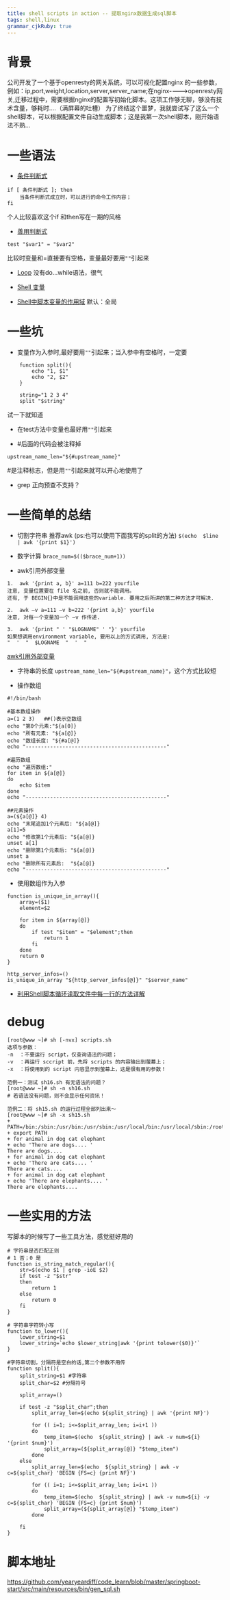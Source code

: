 ```yaml
---
title: shell scripts in action -- 提取nginx数据生成sql脚本
tags: shell,linux
grammar_cjkRuby: true
---
```


# 背景
公司开发了一个基于openresty的网关系统，可以可视化配置nginx 的一些参数，例如：ip,port,weight,location,server,server_name;在nginx---->openresty网关,迁移过程中，需要根据nginx的配置写初始化脚本。这项工作够无聊，够没有技术含量，够耗时....（满屏幕的吐槽）
为了终结这个噩梦，我就尝试写了这么一个shell脚本，可以根据配置文件自动生成脚本；这是我第一次shell脚本，刚开始语法不熟...

# 一些语法
- [条件判断式](http://cn.linux.vbird.org/linux_basic/0340bashshell-scripts_4.php)
```bash?linenums
if [ 条件判断式 ]; then
	当条件判断式成立时，可以进行的命令工作内容；
fi 
```
个人比较喜欢这个if 和then写在一期的风格

- [善用判断式](http://cn.linux.vbird.org/linux_basic/0340bashshell-scripts_3.php#test)

```bash?linenums
test "$var1" = "$var2"
```
比较时变量和=直接要有空格，变量最好要用`""`引起来

- [Loop](http://cn.linux.vbird.org/linux_basic/0340bashshell-scripts_5.php)
没有do...while语法，很气

- [Shell 变量](http://www.runoob.com/linux/linux-shell-variable.html)

- [Shell中脚本变量的作用域](https://blog.csdn.net/abc86319253/article/details/46341839)
默认：全局


# 一些坑
- 变量作为入参时,最好要用`""`引起来；当入参中有空格时，一定要

```	
	function split(){
		echo "1, $1"
		echo "2, $2"
	}
	
	string="1 2 3 4"
	split "$string"
```
试一下就知道

- 在test方法中变量也最好用`""`引起来

- #后面的代码会被注释掉

`upstream_name_len="${#upstream_name}"`

#是注释标志，但是用`""`引起来就可以开心地使用了

- grep 正向预查不支持？

# 一些简单的总结

- 切割字符串
推荐awk (ps:也可以使用下面我写的split的方法)
`$(echo  $line | awk '{print $1}')`

- 数字计算
`brace_num=$(($brace_num+1))`

- awk引用外部变量
```bash?linenums
1.  awk '{print a, b}' a=111 b=222 yourfile
注意, 变量位置要在 file 名之前, 否则就不能调用。
还有, 于 BEGIN{}中是不能调用这些的variable. 要用之后所讲的第二种方法才可解决.

2.  awk –v a=111 –v b=222 '{print a,b}' yourfile
注意, 对每一个变量加一个 –v 作传递.

3.  awk '{print " ' "$LOGNAME" ' "}' yourfile
如果想调用environment variable, 要用以上的方式调用, 方法是:
"  '  "  $LOGNAME  "  '  "
```
[awk引用外部变量](https://www.cnblogs.com/mydomain/archive/2012/09/24/2699467.html)

- 字符串的长度
`upstream_name_len="${#upstream_name}"`，这个方式比较短

- 操作数组
```
#!/bin/bash

#基本数组操作
a=(1 2 3)   ##()表示空数组
echo "第0个元素:"${a[0]}
echo "所有元素: "${a[@]}
echo "数组长度: "${#a[@]}
echo "----------------------------------------------"

#遍历数组
echo "遍历数组:"
for item in ${a[@]}
do
    echo $item
done
echo "----------------------------------------------"

##元素操作
a=(${a[@]} 4)
echo "末尾追加1个元素后: "${a[@]}
a[1]=5
echo "修改第1个元素后: "${a[@]}
unset a[1]
echo "删除第1个元素后: "${a[@]}
unset a
echo "删除所有元素后:  "${a[@]}
echo "----------------------------------------------"
```

- 使用数组作为入参

```bash?linenums
function is_unique_in_array(){
    array=($1) 
    element=$2

    for item in ${array[@]}
    do
        if test "$item" = "$element";then
            return 1
        fi
    done
    return 0
}

http_server_infos=()
is_unique_in_array "${http_server_infos[@]}" "$server_name"
```

- [利用Shell脚本循环读取文件中每一行的方法详解](https://www.jb51.net/article/122918.htm)

# debug

```
[root@www ~]# sh [-nvx] scripts.sh
选项与参数：
-n  ：不要运行 script，仅查询语法的问题；
-v  ：再运行 sccript 前，先将 scripts 的内容输出到萤幕上；
-x  ：将使用到的 script 内容显示到萤幕上，这是很有用的参数！

范例一：测试 sh16.sh 有无语法的问题？
[root@www ~]# sh -n sh16.sh 
# 若语法没有问题，则不会显示任何资讯！

范例二：将 sh15.sh 的运行过程全部列出来～
[root@www ~]# sh -x sh15.sh 
+ PATH=/bin:/sbin:/usr/bin:/usr/sbin:/usr/local/bin:/usr/local/sbin:/root/bin
+ export PATH
+ for animal in dog cat elephant
+ echo 'There are dogs.... '
There are dogs....
+ for animal in dog cat elephant
+ echo 'There are cats.... '
There are cats....
+ for animal in dog cat elephant
+ echo 'There are elephants.... '
There are elephants....
```
# 一些实用的方法
写脚本的时候写了一些工具方法，感觉挺好用的
```bash?linenums
# 字符串是否匹配正则
# 1 否；0 是
function is_string_match_regular(){
	str=$(echo $1 | grep -ioE $2)
	if test -z "$str"
	then
		return 1
	else
		return 0
	fi
}

# 字符串字符转小写
function to_lower(){
	lower_string=$1
	lower_string=`echo $lower_string|awk '{print tolower($0)}'`
}

#字符串切割，分隔符是空白的话,第二个参数不用传
function split(){
    split_string=$1 #字符串
    split_char=$2 #分隔符号

    split_array=()

    if test -z "$split_char";then
        split_array_len=$(echo ${split_string} | awk '{print NF}')

        for (( i=1; i<=$split_array_len; i=i+1 ))
        do
            temp_item=$(echo  ${split_string} | awk -v num=${i} '{print $num}')
            split_array=(${split_array[@]} "$temp_item")
        done
    else
        split_array_len=$(echo  ${split_string} | awk -v c=${split_char} 'BEGIN {FS=c} {print NF}')

        for (( i=1; i<=$split_array_len; i=i+1 ))
        do
            temp_item=$(echo  ${split_string} | awk -v num=${i} -v c=${split_char} 'BEGIN {FS=c} {print $num}')
            split_array=(${split_array[@]} "$temp_item")
        done

    fi
}
```
# 脚本地址
https://github.com/yearyeardiff/code_learn/blob/master/springboot-start/src/main/resources/bin/gen_sql.sh

